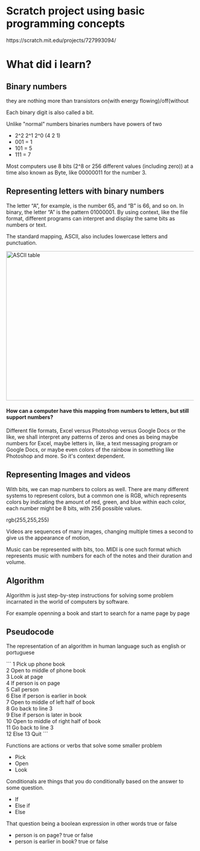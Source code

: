 <h1>Scratch project using basic programming concepts</h1> 
https://scratch.mit.edu/projects/727993094/

<h1>What did i learn?</h1>

<h2>Binary numbers</h2>
<p>they are nothing more than transistors on(with energy flowing)/off(without</p>
<p>Each binary digit is also called a bit.</p>
<p>Unlike "normal" numbers binaries numbers have powers of two</p>
<ul>
  <li>2^2 2^1 2^0 (4 2 1)</li>
  <li>001 = 1</li>
  <li>101 = 5</li>
  <li>111 = 7</li>
</ul>
<p>Most computers use 8 bits (2^8  or 256 different values (including zero)) at a time also known as <Bold>Byte</Bold>, like 00000011 for the number 3.</p>

<h2>Representing letters with binary numbers</h2>
<p>The letter “A”, for example, is the number 65, and “B” is 66, and so on. In binary, the letter “A” is the pattern 01000001. By using context, like the file format, different programs can interpret and display the same bits as numbers or text.</p>
<p>The standard mapping, ASCII, also includes lowercase letters and punctuation.</p>
<img src="https://www.alpharithms.com/s3/assets/img/ascii-chart/ascii-table-alpharithms-scaled.jpg" alt="ASCII table" width="800" height="400"> 

<h4>How can a computer have this mapping from numbers to letters, but still support numbers?</h4>
<p>Different file formats, Excel versus Photoshop versus Google Docs or the like, we shall interpret any patterns of zeros and ones as being maybe numbers for Excel, maybe letters in, like, a text messaging program or Google Docs, or maybe even colors of the rainbow in something like Photoshop and more. So it's context dependent.</p>

<h2>Representing Images and videos</h2>
<p>With bits, we can map numbers to colors as well. There are many different systems to represent colors, but a common one is RGB, which represents colors by indicating the amount of red, green, and blue within each color, each number might be 8 bits, with 256 possible values.</p>

<p>rgb(255,255,255)</p>

<p>Videos are sequences of many images, changing multiple times a second to give us the appearance of motion,</p>
<p>Music can be represented with bits, too. MIDI is one such format which represents music with numbers for each of the notes and their duration and volume.</p>

<h2>Algorithm</h2>
<p>Algorithm is just step-by-step instructions for solving some problem incarnated in the world of computers by software.</p>

<p>For example openning a book and start to search for a name page by page</p>

<h2>Pseudocode</h2>

<p>The representation of an algorithm in human language such as english or portuguese</p>
  ```
  1  Pick up phone book </br>
  2  Open to middle of phone book</br>
  3  Look at page</br>
  4  If person is on page</br>
  5      Call person</br>
  6  Else if person is earlier in book</br>
  7      Open to middle of left half of book</br>
  8      Go back to line 3</br>
  9  Else if person is later in book</br>
  10     Open to middle of right half of book</br>
  11     Go back to line 3</br>
  12 Else
  13     Quit
```

<p>Functions are actions or verbs that solve some smaller problem</p>
<ul>
  <li>Pick</li>
  <li>Open</li>
  <li>Look</li>
</ul>

<p>Conditionals are things that you do conditionally based on the answer to some question.</p>

<ul>
  <li>If</li>
  <li>Else if</li>
  <li>Else</li>
</ul>

<p>That question being a boolean expression in other words true or false</p>

<ul>
  <li>person is on page? true or false</li>
  <li>person is earlier in book? true or false </li>
</ul>
